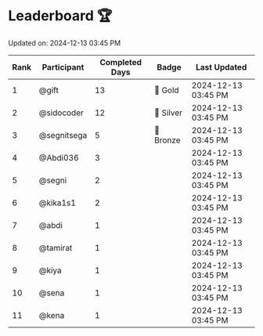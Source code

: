 # Leaderboard 🏆

Updated on: 2024-12-13 03:45 PM

| Rank | Participant       | Completed Days | Badge      | Last Updated         |
|------|-------------------|----------------|------------|----------------------|
| 1    | @gift             | 13             | 🏅 Gold     | 2024-12-13 03:45 PM |
| 2    | @sidocoder        | 12             | 🥈 Silver   | 2024-12-13 03:45 PM |
| 3    | @segnitsega       | 5              | 🥉 Bronze   | 2024-12-13 03:45 PM |
| 4    | @Abdi036          | 3              |            | 2024-12-13 03:45 PM |
| 5    | @segni            | 2              |            | 2024-12-13 03:45 PM |
| 6    | @kika1s1          | 2              |            | 2024-12-13 03:45 PM |
| 7    | @abdi             | 1              |            | 2024-12-13 03:45 PM |
| 8    | @tamirat          | 1              |            | 2024-12-13 03:45 PM |
| 9    | @kiya             | 1              |            | 2024-12-13 03:45 PM |
| 10   | @sena             | 1              |            | 2024-12-13 03:45 PM |
| 11   | @kena             | 1              |            | 2024-12-13 03:45 PM |
